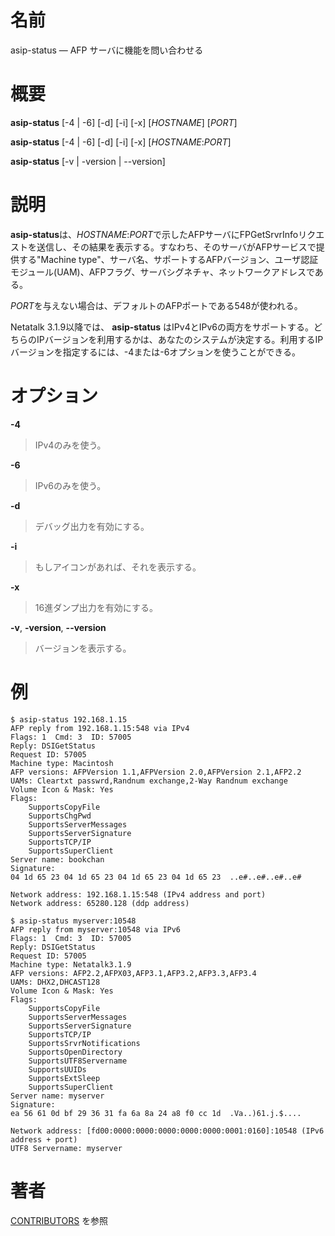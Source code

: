 # 名前

asip-status — AFP サーバに機能を問い合わせる

# 概要

**asip-status** [-4 | -6] [-d] [-i] [-x] [*HOSTNAME*] [*PORT*]

**asip-status** [-4 | -6] [-d] [-i] [-x] [*HOSTNAME*:*PORT*]

**asip-status** [-v | -version | --version]

# 説明

**asip-status**は、*HOSTNAME*:*PORT*で示したAFPサーバにFPGetSrvrInfoリクエストを送信し、その結果を表示する。すなわち、そのサーバがAFPサービスで提供する"Machine
type"、サーバ名、サポートするAFPバージョン、ユーザ認証モジュール(UAM)、AFPフラグ、サーバシグネチャ、ネットワークアドレスである。

*PORT*を与えない場合は、デフォルトのAFPポートである548が使われる。

Netatalk 3.1.9以降では、 **asip-status**
はIPv4とIPv6の両方をサポートする。どちらのIPバージョンを利用するかは、あなたのシステムが決定する。利用するIPバージョンを指定するには、-4または-6オプションを使うことができる。

# オプション

**-4**

> IPv4のみを使う。

**-6**

> IPv6のみを使う。

**-d**

> デバッグ出力を有効にする。

**-i**

> もしアイコンがあれば、それを表示する。

**-x**

> 16進ダンプ出力を有効にする。

**-v**, **-version**, **--version**

> バージョンを表示する。

# 例

    $ asip-status 192.168.1.15
    AFP reply from 192.168.1.15:548 via IPv4
    Flags: 1  Cmd: 3  ID: 57005
    Reply: DSIGetStatus
    Request ID: 57005
    Machine type: Macintosh
    AFP versions: AFPVersion 1.1,AFPVersion 2.0,AFPVersion 2.1,AFP2.2
    UAMs: Cleartxt passwrd,Randnum exchange,2-Way Randnum exchange
    Volume Icon & Mask: Yes
    Flags:
        SupportsCopyFile
        SupportsChgPwd
        SupportsServerMessages
        SupportsServerSignature
        SupportsTCP/IP
        SupportsSuperClient
    Server name: bookchan
    Signature:
    04 1d 65 23 04 1d 65 23 04 1d 65 23 04 1d 65 23  ..e#..e#..e#..e#

    Network address: 192.168.1.15:548 (IPv4 address and port)
    Network address: 65280.128 (ddp address)

    $ asip-status myserver:10548
    AFP reply from myserver:10548 via IPv6
    Flags: 1  Cmd: 3  ID: 57005
    Reply: DSIGetStatus
    Request ID: 57005
    Machine type: Netatalk3.1.9
    AFP versions: AFP2.2,AFPX03,AFP3.1,AFP3.2,AFP3.3,AFP3.4
    UAMs: DHX2,DHCAST128
    Volume Icon & Mask: Yes
    Flags:
        SupportsCopyFile
        SupportsServerMessages
        SupportsServerSignature
        SupportsTCP/IP
        SupportsSrvrNotifications
        SupportsOpenDirectory
        SupportsUTF8Servername
        SupportsUUIDs
        SupportsExtSleep
        SupportsSuperClient
    Server name: myserver
    Signature:
    ea 56 61 0d bf 29 36 31 fa 6a 8a 24 a8 f0 cc 1d  .Va..)61.j.$....

    Network address: [fd00:0000:0000:0000:0000:0000:0001:0160]:10548 (IPv6 address + port)
    UTF8 Servername: myserver

# 著者

[CONTRIBUTORS](https://netatalk.io/contributors) を参照
